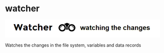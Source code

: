 # watcher

![Watcher](watcher.png)

Watches the changes in the file system, variables and data records
